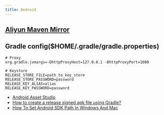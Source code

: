 ```yaml
---
title: Android
---
```


## [Aliyun Maven Mirror](https://maven.aliyun.com/mvn/view)

## Gradle config($HOME/.gradle/gradle.properties)
```
# Proxy
org.gradle.jvmargs=-DhttpProxyHost=127.0.0.1 -DhttpProxyPort=1080

# Keystore
RELEASE_STORE_FILE=path_to_key_store
RELEASE_STORE_PASSWORD=password
RELEASE_KEY_ALIAS=alias
RELEASE_KEY_PASSWORD=password
```

 * [Android Asset Studio](https://reiszecke.github.io/AndroidAssetStudioFullsize/index.html)
 * [How to create a release signed apk file using Gradle?](https://stackoverflow.com/a/21020469/2553400)
 * [How To Set Android SDK Path In Windows And Mac](https://www.dev2qa.com/how-to-set-android-sdk-path-in-windows-and-mac/)
